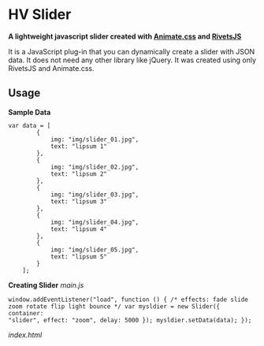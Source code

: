 <h1>HV Slider</h1>
<strong>A lightweight javascript slider created with <a href="https://github.com/daneden/animate.css/" target="_new">Animate.css</a> and <a href="https://github.com/mikeric/rivets" target="_new">RivetsJS</a></strong>

<p>It is a JavaScript plug-in that you can dynamically create a slider with JSON data. It does not need any other library like jQuery. It was created using only RivetsJS and Animate.css.</p>
<h2>Usage</h2>
<b>Sample Data</b>
<code><pre>var data = [
        {
            img: "img/slider_01.jpg",
            text: "lipsum 1"
        },
        {
            img: "img/slider_02.jpg",
            text: "lipsum 2"
        },
        {
            img: "img/slider_03.jpg",
            text: "lipsum 3"
        },
        {
            img: "img/slider_04.jpg",
            text: "lipsum 4"
        },
        {
            img: "img/slider_05.jpg",
            text: "lipsum 5"
        }
    ];</pre></code>

<b>Creating Slider</b>
<i>main.js</i>
<code><pre>
        window.addEventListener("load", function () {
            /*
            effects:
                fade
                slide
                zoom
                rotate
                flip
                light
                bounce
            */
            var mysldier = new Slider({
                container: "slider",
                effect: "zoom",
                delay: 5000
            });
            mysldier.setData(data);
        });
    </pre></code>
<i>index.html</i>
<code><pre>
        <!DOCTYPE html>
        <html>
        <head>
            <meta charset="utf-8">
            <title></title>
            <link rel="stylesheet" type="text/css" href="./css/animate.css">
            <link rel="stylesheet" type="text/css" href="./css/main.css">
        </head>
        <body>
            <div id="slider"></div>
          <script type="text/javascript" src="./js/rivets.js"></script>
          <script type="text/javascript" src="./js/slider.js"></script>
          <script type="text/javascript" src="./js/main.js"></script>
        </body>
        </html>
</pre></code>